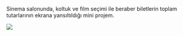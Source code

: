 Sinema salonunda, koltuk ve film seçimi ile beraber biletlerin toplam tutarlarının ekrana yansıltıldığı mini projem.

![](p13Bilet.gif)

